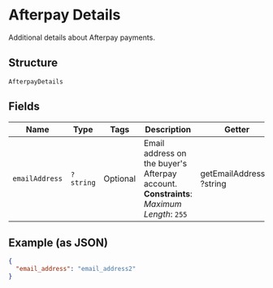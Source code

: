 
# Afterpay Details

Additional details about Afterpay payments.

## Structure

`AfterpayDetails`

## Fields

| Name | Type | Tags | Description | Getter | Setter |
|  --- | --- | --- | --- | --- | --- |
| `emailAddress` | `?string` | Optional | Email address on the buyer's Afterpay account.<br>**Constraints**: *Maximum Length*: `255` | getEmailAddress(): ?string | setEmailAddress(?string emailAddress): void |

## Example (as JSON)

```json
{
  "email_address": "email_address2"
}
```

